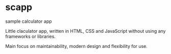 # scapp
sample calculator app

Little claculator app, written in HTML, CSS and JavaScript without using any frameworks or libraries.

Main focus on maintainability, modern design and flexibility for use.

